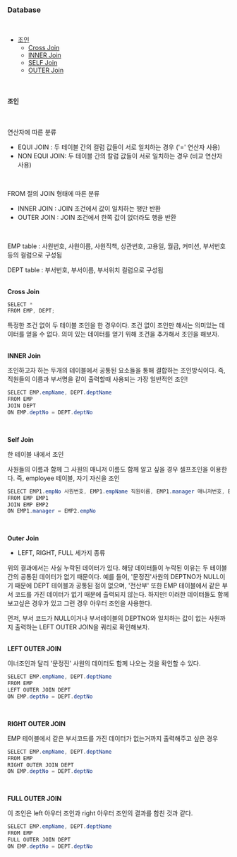 ### Database
<br>

- [조인](#조인)
  - [Cross Join](#Cross%20Join)
  - [INNER Join](#INNER%20Join)
  - [SELF Join](#SELF%20Join)
  - [OUTER Join](#OUTER%20Join)
<br>


#### 조인
<br>


연산자에 따른 분류 

 - EQUI JOIN : 두 테이블 간의 컬럼 값들이 서로 일치하는 경우 ('=' 연산자 사용)
 - NON EQUI JOIN: 두 테이블 간의 칼럼 값들이 서로 일치하는 경우 (비교 연산자 사용)
<br> 
 
FROM 절의 JOIN 형태에 따른 분류
  
- INNER JOIN : JOIN 조건에서 값이 일치하는 행만 반환
- OUTER JOIN : JOIN 조건에서 한쪽 값이 없더라도 행을 반환
<br>   

EMP table : 사원번호, 사원이름, 사원직책, 상관번호, 고용일, 월급, 커미션, 부서번호 등의 컬럼으로 구성됨

DEPT table : 부서번호, 부서이름, 부서위치 컬럼으로 구성됨
<br>
<br>

**Cross Join**

```java
SELECT *
FROM EMP, DEPT;
```
특정한 조건 없이 두 테이블 조인을 한 경우이다. 조건 없이 조인만 해서는 의미있는 데이터를 얻을 수 없다. 의미 있는 데이터를 얻기 위해 조건을 추가해서 조인을 해보자.
<br><br>

**INNER Join**

조인하고자 하는 두개의 테이블에서 공통된 요소들을 통해 결합하는 조인방식이다. 즉, 직원들의 이름과 부서명을 같이 출력할때 사용되는 가장 일반적인 조인!

```java
SELECT EMP.empName, DEPT.deptName
FROM EMP
JOIN DEPT
ON EMP.deptNo = DEPT.deptNo
```
<br>

**Self Join**

한 테이블 내에서 조인

사원들의 이름과 함께 그 사원의 매니저 이름도 함께 알고 싶을 경우 셀프조인을 이용한다. 즉, employee 테이블, 자기 자신을 조인

```java
SELECT EMP1.empNo 사원번호, EMP1.empName 직원이름, EMP1.manager 매니저번호, EMP2.empName 매니저이름
FROM EMP EMP1 
JOIN EMP EMP2
ON EMP1.manager = EMP2.empNo
```
<br>

**Outer Join**

- LEFT, RIGHT, FULL 세가지 종류

위의 결과에서는 사실 누락된 데이터가 있다. 해당 데이터들이 누락된 이유는 두 테이블간의 공통된 데이터가 없기 때문이다. 
예를 들어, '문정진'사원의 DEPTNO가 NULL이기 때문에 DEPT 테이블과 공통된 점이 없으며, '전산부' 또한 EMP 테이블에서 같은 부서 코드를 가진 데이터가 없기 때문에 출력되지 않는다. 하지만! 이러한 데이터들도 함께 보고싶은 경우가 있고 그런 경우 아우터 조인을 사용한다. 

먼저, 부서 코드가 NULL이거나 부서테이블의 DEPTNO와 일치하는 값이 없는 사원까지 출력하는 LEFT OUTER JOIN을 쿼리로 확인해보자.
<br>
<br>

**LEFT OUTER JOIN**

이너조인과 달리 '문정진' 사원의 데이터도 함께 나오는 것을 확인할 수 있다.

```java
SELECT EMP.empName, DEPT.deptName 
FROM EMP
LEFT OUTER JOIN DEPT
ON EMP.deptNo = DEPT.deptNo
```
<br>

**RIGHT OUTER JOIN**

EMP 테이블에서 같은 부서코드를 가진 데이터가 없는거까지 출력해주고 싶은 경우

```java
SELECT EMP.empName, DEPT.deptName
FROM EMP
RIGHT OUTER JOIN DEPT
ON EMP.deptNo = DEPT.deptNo
```
<br>

**FULL OUTER JOIN**

이 조인은 left 아우터 조인과 right 아우터 조인의 결과를 합친 것과 같다.

```java
SELECT EMP.empName, DEPT.deptName
FROM EMP
FULL OUTER JOIN DEPT
ON EMP.deptNo = DEPT.deptNo
```



